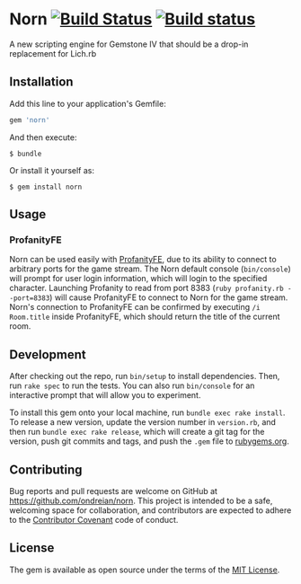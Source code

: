 # Norn [![Build Status](https://travis-ci.org/ondreian/norn.rb.svg?branch=master)](https://travis-ci.org/ondreian/norn.rb) [![Build status](https://ci.appveyor.com/api/projects/status/8b0y5sbw5e6ejmj0?svg=true)](https://ci.appveyor.com/project/ondreian/norn-rb)

A new scripting engine for Gemstone IV that should be a drop-in replacement for Lich.rb

## Installation

Add this line to your application's Gemfile:

```ruby
gem 'norn'
```

And then execute:

    $ bundle

Or install it yourself as:

    $ gem install norn

## Usage

### ProfanityFE

Norn can be used easily with [ProfanityFE](https://github.com/ondreian/ProfanityFE), due to its ability to connect to arbitrary ports for the game stream.
The Norn default console (`bin/console`) will prompt for user login information, which will login to the specified character.
Launching Profanity to read from port 8383 (`ruby profanity.rb --port=8383`) will cause ProfanityFE to connect to Norn for the game stream.
Norn's connection to ProfanityFE can be confirmed by executing `/i Room.title` inside ProfanityFE, which should return the title of the current room.

## Development

After checking out the repo, run `bin/setup` to install dependencies. Then, run `rake spec` to run the tests. You can also run `bin/console` for an interactive prompt that will allow you to experiment.

To install this gem onto your local machine, run `bundle exec rake install`. To release a new version, update the version number in `version.rb`, and then run `bundle exec rake release`, which will create a git tag for the version, push git commits and tags, and push the `.gem` file to [rubygems.org](https://rubygems.org).

## Contributing

Bug reports and pull requests are welcome on GitHub at https://github.com/ondreian/norn. This project is intended to be a safe, welcoming space for collaboration, and contributors are expected to adhere to the [Contributor Covenant](http://contributor-covenant.org) code of conduct.


## License

The gem is available as open source under the terms of the [MIT License](http://opensource.org/licenses/MIT).
